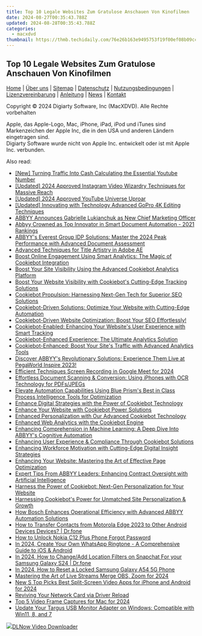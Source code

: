 ```yaml
---
title: Top 10 Legale Websites Zum Gratulose Anschauen Von Kinofilmen
date: 2024-08-27T00:35:43.788Z
updated: 2024-08-28T00:35:43.788Z
categories:
  - macxdvd
thumbnail: https://thmb.techidaily.com/76e26b163e9495753f19f00ef08b09cc2666b4e5eaf0daac99a2adb1ba5e0f35.jpg
---
```


## Top 10 Legale Websites Zum Gratulose Anschauen Von Kinofilmen

[Home](https://tools.techidaily.com/macxdvd/products/) | [Über uns](https://tools.techidaily.com/macxdvd/products/) | [Sitemap](https://tools.techidaily.com/macxdvd/products/) | [Datenschutz](https://tools.techidaily.com/macxdvd/products/) | [Nutzungsbedingungen](https://tools.techidaily.com/macxdvd/products/) | [Lizenzvereinbarung](https://tools.techidaily.com/macxdvd/products/) | [Anleitung](https://tools.techidaily.com/macxdvd/products/) | [News](https://tools.techidaily.com/macxdvd/products/) | [Kontakt](https://tools.techidaily.com/macxdvd/products/)

Copyright © 2024 Digiarty Software, Inc (MacXDVD). Alle Rechte vorbehalten

Apple, das Apple-Logo, Mac, iPhone, iPad, iPod und iTunes sind Markenzeichen der Apple Inc, die in den USA und anderen Ländern eingetragen sind.   
Digiarty Software wurde nicht von Apple Inc. entwickelt oder ist mit Apple Inc. verbunden.

<ins class="adsbygoogle"
     style="display:block"
     data-ad-format="autorelaxed"
     data-ad-client="ca-pub-7571918770474297"
     data-ad-slot="1223367746"></ins>



<ins class="adsbygoogle"
     style="display:block"
     data-ad-client="ca-pub-7571918770474297"
     data-ad-slot="8358498916"
     data-ad-format="auto"
     data-full-width-responsive="true"></ins>

<span class="atpl-alsoreadstyle">Also read:</span>
<div><ul>
<li><a href="https://facebook-video-footage.techidaily.com/new-turning-traffic-into-cash-calculating-the-essential-youtube-number/"><u>[New] Turning Traffic Into Cash  Calculating the Essential Youtube Number</u></a></li>
<li><a href="https://instagram-clips.techidaily.com/updated-2024-approved-instagram-video-wizardry-techniques-for-massive-reach/"><u>[Updated] 2024 Approved  Instagram Video Wizardry  Techniques for Massive Reach</u></a></li>
<li><a href="https://twitter-videos.techidaily.com/updated-2024-approved-youtube-universe-uproar/"><u>[Updated] 2024 Approved  YouTube Universe Uproar</u></a></li>
<li><a href="https://some-techniques.techidaily.com/updated-innovating-with-technology-advanced-gopro-4k-editing-techniques/"><u>[Updated] Innovating with Technology  Advanced GoPro 4K Editing Techniques</u></a></li>
<li><a href="https://some-guidance.techidaily.com/abbyy-announces-gabrielle-lukianchuk-as-new-chief-marketing-officer/"><u>ABBYY Announces Gabrielle Lukianchuk as New Chief Marketing Officer</u></a></li>
<li><a href="https://some-guidance.techidaily.com/abbyy-crowned-as-top-innovator-in-smart-document-automation-2021-rankings/"><u>Abbyy Crowned as Top Innovator in Smart Document Automation - 2021 Rankings</u></a></li>
<li><a href="https://some-guidance.techidaily.com/abbyys-everest-group-idp-solutions-master-the-2024-peak-performance-with-advanced-document-assessment/"><u>ABBYY's Everest Group IDP Solutions: Master the 2024 Peak Performance with Advanced Document Assessment</u></a></li>
<li><a href="https://fox-cloud.techidaily.com/advanced-techniques-for-title-artistry-in-adobe-ae/"><u>Advanced Techniques for Title Artistry in Adobe AE</u></a></li>
<li><a href="https://some-guidance.techidaily.com/boost-online-engagement-using-smart-analytics-the-magic-of-cookiebot-integration/"><u>Boost Online Engagement Using Smart Analytics: The Magic of Cookiebot Integration</u></a></li>
<li><a href="https://some-guidance.techidaily.com/boost-your-site-visibility-using-the-advanced-cookiebot-analytics-platform/"><u>Boost Your Site Visibility Using the Advanced Cookiebot Analytics Platform</u></a></li>
<li><a href="https://some-guidance.techidaily.com/boost-your-website-visibility-with-cookiebots-cutting-edge-tracking-solutions/"><u>Boost Your Website Visibility with Cookiebot's Cutting-Edge Tracking Solutions</u></a></li>
<li><a href="https://some-guidance.techidaily.com/cookiebot-propulsion-harnessing-next-gen-tech-for-superior-seo-solutions/"><u>Cookiebot Propulsion: Harnessing Next-Gen Tech for Superior SEO Solutions</u></a></li>
<li><a href="https://some-guidance.techidaily.com/cookiebot-driven-solutions-optimize-your-website-with-cutting-edge-automation/"><u>Cookiebot-Driven Solutions: Optimize Your Website with Cutting-Edge Automation</u></a></li>
<li><a href="https://some-guidance.techidaily.com/cookiebot-driven-website-optimization-boost-your-seo-effortlessly/"><u>Cookiebot-Driven Website Optimization: Boost Your SEO Effortlessly!</u></a></li>
<li><a href="https://some-guidance.techidaily.com/cookiebot-enabled-enhancing-your-websites-user-experience-with-smart-tracking/"><u>Cookiebot-Enabled: Enhancing Your Website's User Experience with Smart Tracking</u></a></li>
<li><a href="https://some-guidance.techidaily.com/cookiebot-enhanced-experience-the-ultimate-analytics-solution/"><u>Cookiebot-Enhanced Experience: The Ultimate Analytics Solution</u></a></li>
<li><a href="https://some-guidance.techidaily.com/cookiebot-enhanced-boost-your-sites-traffic-with-advanced-analytics-tools/"><u>Cookiebot-Enhanced: Boost Your Site's Traffic with Advanced Analytics Tools</u></a></li>
<li><a href="https://some-guidance.techidaily.com/discover-abbyys-revolutionary-solutions-experience-them-live-at-pegaworld-inspire-2023/"><u>Discover ABBYY's Revolutionary Solutions: Experience Them Live at PegaWorld Inspire 2023!</u></a></li>
<li><a href="https://screen-mirroring-recording.techidaily.com/efficient-techniques-screen-recording-in-google-meet-for-2024/"><u>Efficient Techniques  Screen Recording in Google Meet for 2024</u></a></li>
<li><a href="https://some-guidance.techidaily.com/effortless-document-scanning-and-conversion-using-iphones-with-ocr-technology-for-pdfsjpegs/"><u>Effortless Document Scanning & Conversion: Using iPhones with OCR Technology for PDFs/JPEGs</u></a></li>
<li><a href="https://some-guidance.techidaily.com/elevate-automation-capabilities-using-blue-prisms-best-in-class-process-intelligence-tools-for-optimization/"><u>Elevate Automation Capabilities Using Blue Prism's Best in Class Process Intelligence Tools for Optimization</u></a></li>
<li><a href="https://some-guidance.techidaily.com/enhance-digital-strategies-with-the-power-of-cookiebot-technology/"><u>Enhance Digital Strategies with the Power of Cookiebot Technology</u></a></li>
<li><a href="https://some-guidance.techidaily.com/enhance-your-website-with-cookiebot-power-solutions/"><u>Enhance Your Website with Cookiebot Power Solutions</u></a></li>
<li><a href="https://some-guidance.techidaily.com/enhanced-personalization-with-our-advanced-cookiebot-technology/"><u>Enhanced Personalization with Our Advanced Cookiebot Technology</u></a></li>
<li><a href="https://some-guidance.techidaily.com/enhanced-web-analytics-with-the-cookiebot-engine/"><u>Enhanced Web Analytics with the Cookiebot Engine</u></a></li>
<li><a href="https://some-guidance.techidaily.com/enhancing-comprehension-in-machine-learning-a-deep-dive-into-abbyys-cognitive-automation/"><u>Enhancing Comprehension in Machine Learning: A Deep Dive Into ABBYY's Cognitive Automation</u></a></li>
<li><a href="https://some-guidance.techidaily.com/enhancing-user-experience-and-compliance-through-cookiebot-solutions/"><u>Enhancing User Experience & Compliance Through Cookiebot Solutions</u></a></li>
<li><a href="https://some-guidance.techidaily.com/enhancing-workforce-motivation-with-cutting-edge-digital-insight-strategies/"><u>Enhancing Workforce Motivation with Cutting-Edge Digital Insight Strategies</u></a></li>
<li><a href="https://some-guidance.techidaily.com/enhancing-your-website-mastering-the-art-of-effective-page-optimization/"><u>Enhancing Your Website: Mastering the Art of Effective Page Optimization</u></a></li>
<li><a href="https://some-guidance.techidaily.com/expert-tips-from-abbyy-leaders-enhancing-contract-oversight-with-artificial-intelligence/"><u>Expert Tips From ABBYY Leaders: Enhancing Contract Oversight with Artificial Intelligence</u></a></li>
<li><a href="https://some-guidance.techidaily.com/harness-the-power-of-cookiebot-next-gen-personalization-for-your-website/"><u>Harness the Power of Cookiebot: Next-Gen Personalization for Your Website</u></a></li>
<li><a href="https://some-guidance.techidaily.com/harnessing-cookiebots-power-for-unmatched-site-personalization-and-growth/"><u>Harnessing Cookiebot's Power for Unmatched Site Personalization & Growth</u></a></li>
<li><a href="https://some-guidance.techidaily.com/how-bosch-enhances-operational-efficiency-with-advanced-abbyy-automation-solutions/"><u>How Bosch Enhances Operational Efficiency with Advanced ABBYY Automation Solutions</u></a></li>
<li><a href="https://blog-min.techidaily.com/how-to-transfer-contacts-from-motorola-edge-2023-to-other-android-devices-devices-drfone-by-drfone-transfer-from-android-transfer-from-android/"><u>How to Transfer Contacts from Motorola Edge 2023 to Other Android Devices Devices? | Dr.fone</u></a></li>
<li><a href="https://review-topics.techidaily.com/how-to-unlock-nokia-c12-plus-phone-forgot-password-by-drfone-android-unlock-android-unlock/"><u>How to Unlock Nokia C12 Plus Phone Forgot Password</u></a></li>
<li><a href="https://extra-resources.techidaily.com/in-2024-create-your-own-whatsapp-ringtone-a-comprehensive-guide-to-ios-and-android/"><u>In 2024, Create Your Own WhatsApp Ringtone - A Comprehensive Guide to iOS & Android</u></a></li>
<li><a href="https://location-social.techidaily.com/in-2024-how-to-changeadd-location-filters-on-snapchat-for-your-samsung-galaxy-s24-drfone-by-drfone-virtual-android/"><u>In 2024, How to Change/Add Location Filters on Snapchat For your Samsung Galaxy S24 | Dr.fone</u></a></li>
<li><a href="https://android-unlock.techidaily.com/in-2024-how-to-reset-a-locked-samsung-galaxy-a54-5g-phone-by-drfone-android/"><u>In 2024, How to Reset a Locked Samsung Galaxy A54 5G Phone</u></a></li>
<li><a href="https://digital-screen-recording.techidaily.com/mastering-the-art-of-live-streams-merge-obs-zoom-for-2024/"><u>Mastering the Art of Live Streams  Merge OBS, Zoom for 2024</u></a></li>
<li><a href="https://ai-video-apps.techidaily.com/new-s-top-picks-best-split-screen-video-apps-for-iphone-and-android-for-2024/"><u>New S Top Picks Best Split-Screen Video Apps for iPhone and Android for 2024</u></a></li>
<li><a href="https://driver-install.techidaily.com/reviving-your-network-card-via-driver-reload/"><u>Reviving Your Network Card via Driver Reload</u></a></li>
<li><a href="https://screen-video-capture.techidaily.com/top-5-video-frame-captures-for-mac-for-2024/"><u>Top 5 Video Frame Captures for Mac for 2024</u></a></li>
<li><a href="https://hardware-updates.techidaily.com/update-your-targus-usb-monitor-adapter-on-windows-compatible-with-win11-8-and-7/"><u>Update Your Targus USB Monitor Adapter on Windows: Compatible with Win11, 8, and 7</u></a></li>
</ul></div>

<!-- affiliate ads begin -->
<a href="https://secure.2checkout.com/order/checkout.php?PRODS=4712430&QTY=1&AFFILIATE=108875&CART=1"><img src="https://secure.avangate.com/images/merchant/c404a5adbf90e09631678b13b05d9d7a/products/dlnow_256.png" border="0">DLNow Video Downloader</a>
<!-- affiliate ads end -->